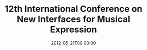 ---
acronym: NIME 2012
date: '2012-05-21T00:00:00'
ext_url: http://www.eecs.umich.edu/nime2012
location: Ann Harbor, Michigan, USA
submission_date: '2012-01-31T00:00:00'
title: 12th International Conference on New Interfaces for Musical Expression
---
